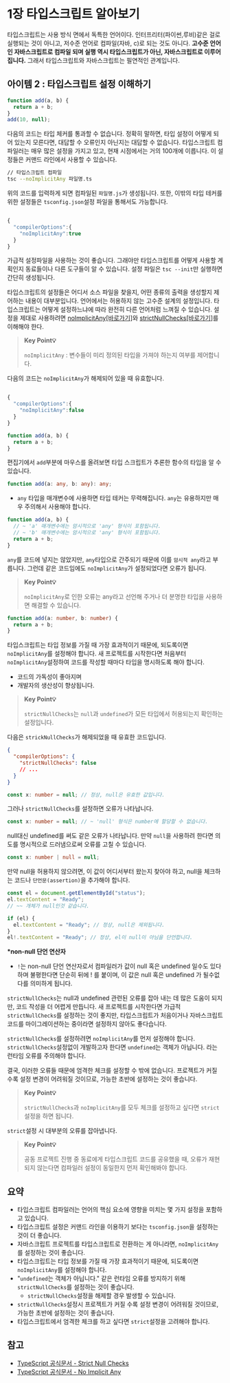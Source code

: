 # 1장 타입스크립트 알아보기

타입스크립트는 사용 방식 면에서 독특한 언어이다. 인터프리터(파이썬,루비)같은 걸로 실행되는 것이 아니고, 저수준 언어로 컴파일(자바, c)로 되는 것도 아니다. **고수준 언어인 자바스크립트로 컴파일 되며 실행 역시 타입스크립트가 아닌, 자바스크립트로 이루어집니다.** 그래서 타입스크립트와 자바스크립트는 필연적인 관계입니다.

## 아이템 2 : 타입스크립트 설정 이해하기

```ts
function add(a, b) {
  return a + b;
}
add(10, null);
```

다음의 코드는 타입 체커를 통과할 수 없습니다. 정확히 말하면, 타입 설정이 어떻게 되어 있는지 모른다면, 대답할 수 오류인지 아닌지는 대답할 수 없습니다. 타입스크립트 컴파일러는 매우 많은 설정을 가지고 있고, 현재 시점에서는 거의 100개에 이릅니다. 이 설정들은 커맨드 라인에서 사용할 수 있습니다.

```bash
// 타입스크립트 컴파일
tsc --noImplicitAny 파일명.ts
```

위의 코드를 입력하게 되면 컴파일된 `파일명.js`가 생성됩니다. 또한, 이밖의 타입 테커를 위한 설정들은 `tsconfig.json`설정 파일을 통해서도 가능합니다.

```ts

{
  "compilerOptions":{
    "noImplicitAny":true
  }
}

```

가급적 설정파일을 사용하는 것이 좋습니다. 그래야만 타입스크립트를 어떻게 사용할 계획인지 동료들이나 다른 도구들이 알 수 있습니다. 설정 파일은 `tsc --init`만 실행하면 간단히 생성됩니다.

타입스크립트의 설정들은 어디서 소스 파일을 찾을지, 어떤 종류의 출력을 생성할지 제어하는 내용이 대부분입니다. 언어에서는 허용하지 않는 고수준 설계의 설정입니다. 타입스크립트는 어떻게 설정하느냐에 따라 완전히 다른 언어처럼 느껴질 수 있습니다. 설정을 제대로 사용하려면 [noImplicitAny[바로가기]](https://www.typescriptlang.org/tsconfig#noImplicitAny)와 [strictNullChecks[바로가기]](https://www.typescriptlang.org/tsconfig#strictNullChecks)를 이해해야 한다.

> **Key Point💡**
>
> `noImplicitAny` : 변수들이 미리 정의된 타입을 가져야 하는지 여부를 제어합니다.

다음의 코드는 `noImplicitAny`가 해제되어 있을 때 유효합니다.

```ts

{
  "compilerOptions":{
    "noImplicitAny":false
  }
}

```

```ts
function add(a, b) {
  return a + b;
}
```

편집기에서 `add`부분에 마우스를 올려보면 타입 스크립트가 추론한 함수의 타입을 알 수 있습니다.

```ts
function add(a: any, b: any): any;
```

- `any` 타입을 매개변수에 사용하면 타입 테커는 무력해집니다. `any`는 유용하지만 매우 주의해서 사용해야 합니다.

```ts
function add(a, b) {
  // ~ 'a' 매개변수에는 암시적으로 'any' 형식이 포함됩니다.
  // ~ 'b' 매개변수에는 암시적으로 'any' 형식이 포함됩니다.
  return a + b;
}
```

`any`를 코드에 넣지는 않았지만, `any`타입으로 간주되기 때문에 이를 `암시적 any`라고 부릅니다. 그런데 같은 코드임에도 `noImplicitAny`가 설정되었다면 오류가 됩니다.

> **Key Point💡**
>
> `noImplicitAny`로 인한 오류는 any라고 선언해 주거나 더 분명한 타입을 사용하면 해결할 수 있습니다.

```ts
function add(a: number, b: number) {
  return a + b;
}
```

타입스크립트는 타입 정보를 가질 때 가장 효과적이기 때문에, 되도록이면 `noImplicitAny`를 설정해야 합니다. 새 프로젝트를 시작한다면 처음부터 `noImplicitAny`설정하여 코드를 작성할 때마다 타입을 명시하도록 해야 합니다.

- 코드의 가독성이 좋아지며
- 개발자의 생산성이 향상됩니다.

> **Key Point💡**
>
> `strictNullChecks`는 `null`과 `undefined`가 모든 타입에서 허용되는지 확인하는 설정입니다.

다음은 `strickNullChecks`가 해제되었을 때 유효한 코드입니다.

```json
{
  "compilerOptions": {
    "strictNullChecks": false
    // ...
  }
}
```

```ts
const x: number = null; // 정상, null은 유효한 값입니다.
```

그러나 `strictNullChecks`를 설정하면 오류가 나타납니다.

```ts
const x: number = null; // ~ 'null' 형식은 number에 할당할 수 없습니다.
```

null대신 undefined를 써도 같은 오류가 나타납니다. 만약 `null`을 사용하려 한다면 의도를 명시적으로 드러냄으로써 오류를 고칠 수 있습니다.

```ts
const x: number | null = null;
```

만약 null을 허용하지 않으려면, 이 값이 어디서부터 왔는지 찾아야 하고, null을 체크하는 코드나 `단언문(assertion)`을 추가해야 합니다.

```ts
const el = document.getElementById("status");
el.textContent = "Ready";
// ~~ 개체가 null인것 같습니다.

if (el) {
  el.textContent = "Ready"; // 정상, null은 제외됩니다.
}
el!.textContent = "Ready"; // 정상, el이 null이 아님을 단언합니다.
```

**\*non-null 단언 연산자**

- `!`는 non-null 단언 연산자로서 컴파일러가 값이 null 혹은 undefined 일수도 있다하며 불평한다면 단순히 뒤에 ! 를 붙이며, 이 값은 null 혹은 undefined 가 될수없다를 의미하게 됩니다.

`strictNullChecks`는 null과 undefined 관련된 오류를 잡아 내는 데 많은 도움이 되지만, 코드 작성을 더 어렵게 만듭니다. 새 프로젝트를 시작한다면 가급적 `strictNullChecks`를 설정하는 것이 좋지만, 타입스크립트가 처음이거나 자바스크립트 코드를 마이그레이션하는 중이라면 설정하지 않아도 좋다습니다.

`strictNullChecks`를 설정하려면 `noImplicitAny`를 먼저 설정해야 합니다. `strictNullChecks`설정없이 개발하고자 한다면 `undefined`는 객체가 아닙니다. 라는 런타임 오류를 주의해야 합니다.

결국, 이러한 오류들 때문에 엄격한 체크를 설정할 수 밖에 없습니다. 프로젝트가 커질 수록 설정 변경이 어려워질 것이므로, 가능한 초반에 설정하는 것이 좋습니다.

> **Key Point💡**
>
> `strictNullChecks`과 `noImplicitAny`를 모두 체크를 설정하고 싶다면 `strict` 설정을 하면 됩니다.

`strict`설정 시 대부분의 오류를 잡아냅니다.

> **Key Point💡**
>
> 공동 프로젝트 진행 중 동료에게 타입스크립트 코드를 공유했을 때, 오류가 재현되지 않는다면 컴파일러 설정이 동일한지 먼저 확인해봐야 합니다.

## 요약

- 타입스크립트 컴파일러는 언어의 핵심 요소에 영향을 미치는 몇 가지 설정을 포함하고 있습니다.
- 타입스크립트 설정은 커맨드 라인을 이용하기 보다는 `tsconfig.json`을 설정하는 것이 더 좋습니다.
- 자바스크립트 프로젝트를 타입스크립트로 전환하는 게 아니라면, `noImplicitAny`를 설정하는 것이 좋습니다.
- 타입스크립트는 타입 정보를 가질 때 가장 효과적이기 때문에, 되도록이면 `noImplicitAny`를 설정해야 합니다.
- "`undefined`는 객체가 아닙니다." 같은 런타임 오류를 방지하기 위해 `strictNullChecks`를 설정하는 것이 좋습니다.
  - `strictNullChecks`설정을 해제할 경우 발생할 수 있습니다.
- `strictNullChecks`설정시 프로젝트가 커질 수록 설정 변경이 어려워질 것이므로, 가능한 초반에 설정하는 것이 좋습니다.
- 타입스크립트에서 엄격한 체크를 하고 싶다면 `strict`설정을 고려해야 합니다.

## 참고

- [TypeScript 공식문서 - Strict Null Checks ](https://www.typescriptlang.org/tsconfig#strictNullChecks)
- [TypeScript 공식문서 - No Implicit Any ](https://www.typescriptlang.org/tsconfig#noImplicitAny)
